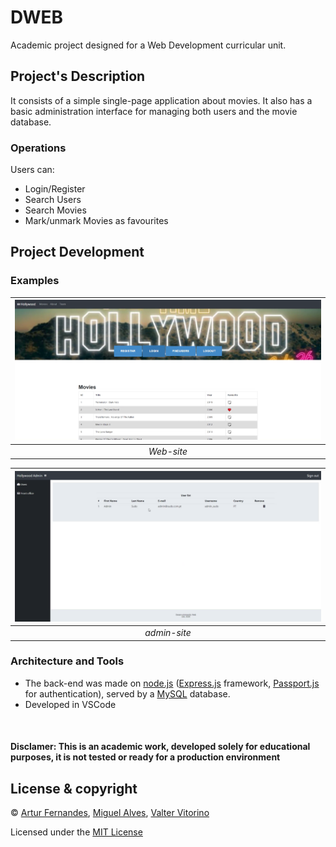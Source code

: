 # DWEB
Academic project designed for a Web Development curricular unit.

## Project's Description
It consists of a simple single-page application about movies. It also has a basic administration interface for managing both users and the movie database.
### Operations
Users can:
- Login/Register
- Search Users
- Search Movies
- Mark/unmark Movies as favourites

## Project Development
### Examples
| ![Web Site](./images/dweb_site.png) |
|:--:|
| *Web-site* |

| ![Admin site](./images/dweb_admin.png) |
|:--:|
| *admin-site* |

### Architecture and Tools
- The back-end was made on [node.js](https://nodejs.org) ([Express.js](https://expressjs.com/) framework, [Passport.js](https://www.passportjs.org/) for authentication), served by a [MySQL](https://www.mysql.com/) database. 
- Developed in VSCode
<br>

#### Disclamer: This is an academic work, developed solely for educational purposes, it is not tested or ready for a production environment

## License & copyright
© [Artur Fernandes](https://github.com/Artur30002667), [Miguel Alves](https://github.com/mogilev), [Valter Vitorino](https://github.com/valtervitorino)

Licensed under the [MIT License](LICENSE)
